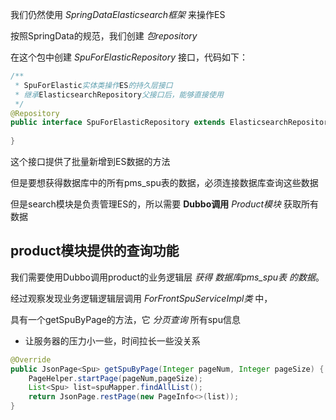 
我们仍然使用 *SpringDataElasticsearch框架* 来操作ES  
  
按照SpringData的规范，我们创建 *包repository*
  
在这个包中创建 *SpuForElasticRepository* 接口，代码如下：
```java
/**  
 * SpuForElastic实体类操作ES的持久层接口  
 * 继承ElasticsearchRepository父接口后，能够直接使用  
 */  
@Repository
public interface SpuForElasticRepository extends ElasticsearchRepository<SpuForElastic, Long> {  
      
}
```

这个接口提供了批量新增到ES数据的方法  
  
但是要想获得数据库中的所有pms_spu表的数据，必须连接数据库查询这些数据  
  
但是search模块是负责管理ES的，所以需要 **Dubbo调用** *Product模块* 获取所有数据


## product模块提供的查询功能

我们需要使用Dubbo调用product的业务逻辑层 *获得 数据库pms_spu表 的数据*。
  
经过观察发现业务逻辑逻辑层调用 *ForFrontSpuServiceImpl类* 中，
  
具有一个getSpuByPage的方法，它 *分页查询* 所有spu信息
- 让服务器的压力小一些，时间拉长一些没关系
```java
@Override  
public JsonPage<Spu> getSpuByPage(Integer pageNum, Integer pageSize) {  
    PageHelper.startPage(pageNum,pageSize);  
    List<Spu> list=spuMapper.findAllList();  
    return JsonPage.restPage(new PageInfo<>(list));  
}
```